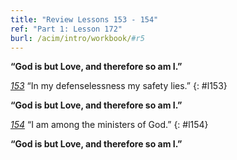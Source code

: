 ```yaml
---
title: "Review Lessons 153 - 154"
ref: "Part 1: Lesson 172"
burl: /acim/intro/workbook/#r5
---
```


**“God is but Love, and therefore so am I.”**

[*153*](/acim/workbook/l153/?r=1) “In my defenselessness my safety lies.”
{: #l153}

**“God is but Love, and therefore so am I.”**

[*154*](/acim/workbook/l154/?r=1) “I am among the ministers of God.”
{: #l154}

**“God is but Love, and therefore so am I.”**

